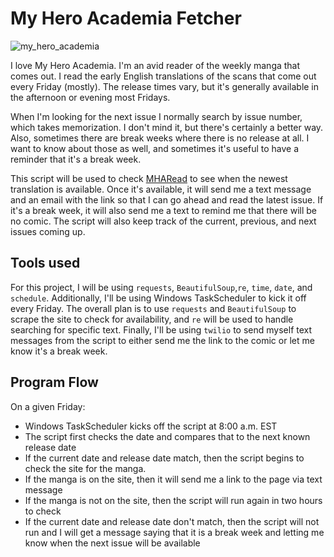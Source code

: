 # My Hero Academia Fetcher

![my_hero_academia](https://img1.hulu.com/user/v3/artwork/36e318dc-3daf-47fb-8219-9e3cb5cd28f2?base_image_bucket_name=image_manager&base_image=2d0d3308-9323-4716-b7d8-03f171c844af&size=1200x630&format=jpeg)

I love My Hero Academia. I'm an avid reader of the weekly manga that comes out. I read the early English translations of the scans that come out every Friday (mostly). The release times vary, but it's generally available in the afternoon or
evening most Fridays. 

When I'm looking for the next issue I normally search by issue number, which takes memorization. I don't mind it, but there's certainly a better way. Also, sometimes there are break weeks where there is no release at all. I want to know about those as well, and sometimes it's useful to have a reminder that it's a break week.

This script will be used to check [MHARead](https://mharead.com) to see when the newest translation is available. Once it's available, it will send me a text message and an email with the link so that I can go ahead and read the latest issue. If it's a break week, it will also send me a text to remind me that there will be no comic. The script will also keep track of the current, previous, and next issues coming up.

## Tools used

For this project, I will be using `requests`, `BeautifulSoup`,`re`, `time`, `date`, and `schedule`. Additionally, I'll be using Windows TaskScheduler to kick it off every Friday. The overall plan is to use `requests` and `BeautifulSoup` to scrape the site to check for availability, and `re` will be used to handle searching for specific text. Finally, I'll be using `twilio` to send myself text messages from the script to either send me the link to the comic or let me know it's a break week. 

## Program Flow

On a given Friday:
- Windows TaskScheduler kicks off the script at 8:00 a.m. EST
- The script first checks the date and compares that to the next known release date
- If the current date and release date match, then the script begins to check the site for the manga.
- If the manga is on the site, then it will send me a link to the page via text message
- If the manga is not on the site, then the script will run again in two hours to check
- If the current date and release date don't match, then the script will not run and I will get a message saying that it is a break week and letting me know when the next issue will be available
